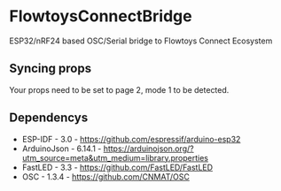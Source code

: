 # FlowtoysConnectBridge
ESP32/nRF24 based OSC/Serial bridge to Flowtoys Connect Ecosystem

## Syncing props

Your props need to be set to page 2, mode 1 to be detected.

## Dependencys
- ESP-IDF - 3.0 - https://github.com/espressif/arduino-esp32   
- ArduinoJson - 6.14.1 - https://arduinojson.org/?utm_source=meta&utm_medium=library.properties   
- FastLED - 3.3 - https://github.com/FastLED/FastLED   
- OSC - 1.3.4 - https://github.com/CNMAT/OSC   